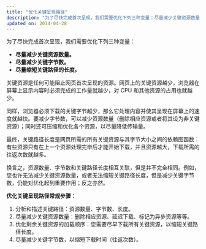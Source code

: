 ```yaml
---
title: "优化关键呈现路径"
description: "为了尽快完成首次呈现，我们需要优化下列三种变量：尽量减少关键资源数量、尽量减少关键字节数以及尽量缩短关键路径的长度。"
updated_on: 2014-04-28
---
```



为了尽快完成首次呈现，我们需要优化下列三种变量：

* **尽量减少关键资源数量。**
* **尽量减少关键字节数。**
* **尽量缩短关键路径的长度。**

关键资源是任何可能阻止网页首次呈现的资源。网页上的关键资源越少，浏览器在屏幕上显示内容时必须完成的工作量就越少，对 CPU 和其他资源的占用也就越少。

同样，浏览器必须下载的关键字节越少，那么它处理内容并使其呈现在屏幕上的速度就越快。要减少字节数，可以减少资源数量（删除相应资源或者将其设为非关键资源）；同时还可压缩和优化各个资源，以尽量降低传输量。

最终，关键路径长度是网页所需的所有关键资源与其字节大小之间的依赖图函数：有些资源只有在上一个资源处理完毕后才能开始下载，并且资源越大，下载所需的往返次数就越多。

换言之，资源数量、字节数和关键路径长度相互关联，但是并不完全相同。例如，您也许无法减少关键资源数量，或者无法缩短关键路径长度，但是减少关键字节数，仍能对优化起到重要作用；反之亦然。

**优化关键呈现路径常规步骤：**

1. 分析和描述关键路径：资源数量、字节数、长度。
2. 尽量减少关键资源数量：删除相应资源、延迟下载、标记为异步资源等等。
3. 优化剩余关键资源的加载顺序：您需要尽早下载所有关键资源，以缩短关键路径长度。
4. 尽量减少关键字节数，以缩短下载时间（往返次数）。



